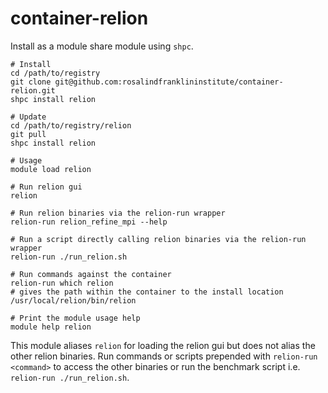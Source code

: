 # container-relion

Install as a module share module using `shpc`.

```
# Install
cd /path/to/registry
git clone git@github.com:rosalindfranklininstitute/container-relion.git
shpc install relion

# Update
cd /path/to/registry/relion
git pull
shpc install relion

# Usage
module load relion

# Run relion gui
relion

# Run relion binaries via the relion-run wrapper
relion-run relion_refine_mpi --help

# Run a script directly calling relion binaries via the relion-run wrapper
relion-run ./run_relion.sh

# Run commands against the container
relion-run which relion
# gives the path within the container to the install location
/usr/local/relion/bin/relion

# Print the module usage help
module help relion
```

This module aliases `relion` for loading the relion gui but does not alias the other relion binaries. 
Run commands or scripts prepended with `relion-run <command>` to access the other binaries or run the benchmark script i.e. `relion-run ./run_relion.sh`. 
